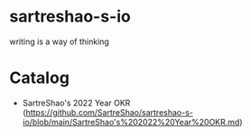 # sartreshao-s-io
writing is a way of thinking

# Catalog
- SartreShao's 2022 Year OKR (https://github.com/SartreShao/sartreshao-s-io/blob/main/SartreShao's%202022%20Year%20OKR.md)
